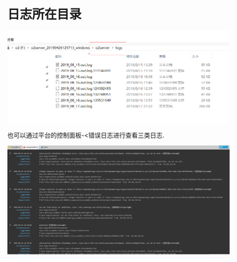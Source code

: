 # 日志所在目录



![](../../.gitbook/assets/image%20%2871%29.png)

也可以通过平台的控制面板-&lt;错误日志进行查看三类日志.

![](../../.gitbook/assets/image%20%2893%29.png)

